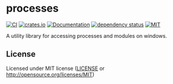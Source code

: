 # processes

[![CI](https://github.com/OpenByteDev/processes/actions/workflows/ci.yml/badge.svg)](https://github.com/OpenByteDev/processes/actions/workflows/ci.yml)
[![crates.io](https://img.shields.io/crates/v/processes.svg)](https://crates.io/crates/processes)
[![Documentation](https://docs.rs/processes/badge.svg)](https://docs.rs/processes)
[![dependency status](https://deps.rs/repo/github/openbytedev/processes/status.svg)](https://deps.rs/repo/github/openbytedev/processes)
[![MIT](https://img.shields.io/crates/l/processes.svg)](https://github.com/OpenByteDev/processes/blob/master/LICENSE)

A utility library for accessing processes and modules on windows.

## License
Licensed under MIT license ([LICENSE](https://github.com/OpenByteDev/processes/blob/master/LICENSE) or http://opensource.org/licenses/MIT)
